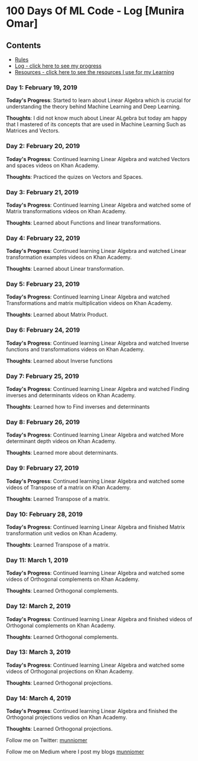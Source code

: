 # 100 Days Of ML Code - Log [Munira Omar]

## Contents

* [Rules](rules.md)
* [Log - click here to see my progress](log.md)
* [Resources - click here to see the resources I use for my Learning](resources.md)

### Day 1: February 19, 2019

**Today's Progress**: Started to learn about Linear Algebra which is crucial for understanding the theory behind Machine Learning and Deep Learning.

**Thoughts**: I did not know much about Linear ALgebra but today am happy that I mastered of its concepts that are used in Machine Learning Such as Matrices and Vectors.


### Day 2: February 20, 2019

**Today's Progress**: Continued learning Linear Algebra and watched Vectors and spaces videos on Khan Academy.

**Thoughts**: Practiced the quizes on Vectors and Spaces.


### Day 3: February 21, 2019

**Today's Progress**: Continued learning Linear Algebra and watched some of Matrix transformations videos on Khan Academy.

**Thoughts**: Learned about Functions and linear transformations.


### Day 4: February 22, 2019

**Today's Progress**: Continued learning Linear Algebra and watched Linear transformation examples videos on Khan Academy.

**Thoughts**: Learned about Linear transformation.


### Day 5: February 23, 2019

**Today's Progress**: Continued learning Linear Algebra and watched Transformations and matrix multiplication videos on Khan Academy.

**Thoughts**: Learned about Matrix Product.


### Day 6: February 24, 2019

**Today's Progress**: Continued learning Linear Algebra and watched Inverse functions and transformations videos on Khan Academy.

**Thoughts**: Learned about Inverse functions

### Day 7: February 25, 2019

**Today's Progress**: Continued learning Linear Algebra and watched Finding inverses and determinants videos on Khan Academy.

**Thoughts**: Learned how to Find inverses and determinants


### Day 8: February 26, 2019

**Today's Progress**: Continued learning Linear Algebra and watched More determinant depth videos on Khan Academy.

**Thoughts**: Learned more about determinants.

### Day 9: February 27, 2019

**Today's Progress**: Continued learning Linear Algebra and watched some videos of Transpose of a matrix on Khan Academy.

**Thoughts**: Learned Transpose of a matrix.

### Day 10: February 28, 2019

**Today's Progress**: Continued learning Linear Algebra and finished Matrix transformation unit vedios on Khan Academy.

**Thoughts**: Learned Transpose of a matrix.


### Day 11: March 1, 2019

**Today's Progress**: Continued learning Linear Algebra and watched some videos of Orthogonal complements on Khan Academy.

**Thoughts**: Learned Orthogonal complements.

### Day 12: March 2, 2019

**Today's Progress**: Continued learning Linear Algebra and finished videos of Orthogonal complements on Khan Academy.

**Thoughts**: Learned Orthogonal complements.

### Day 13: March 3, 2019

**Today's Progress**: Continued learning Linear Algebra and watched some videos of Orthogonal projections on Khan Academy.

**Thoughts**: Learned Orthogonal projections.


### Day 14: March 4, 2019

**Today's Progress**: Continued learning Linear Algebra and finished the Orthogonal projections vedios on Khan Academy.

**Thoughts**: Learned Orthogonal projections.

Follow me on Twitter: [munniomer](https://twitter.com/munniomer)

Follow me on Medium where I post my blogs [munniomer](https://medium.com/@munniomer)


